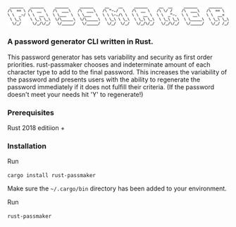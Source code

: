 <img src="passmaker.png" width="600"/>

### A password generator CLI written in Rust.

This password generator has sets variability and security as first order priorities. rust-passmaker chooses and indeterminate amount of each character type to add to the final password. This increases the variability of the password and presents users with the ability to regenerate the password immediately if it does not fulfill their criteria. (If the password doesn't meet your needs hit 'Y' to regenerate!)

### Prerequisites

Rust 2018 editiion +

### Installation

Run

`cargo install rust-passmaker`

Make sure the `~/.cargo/bin` directory has been added to your environment.

Run

`rust-passmaker`
